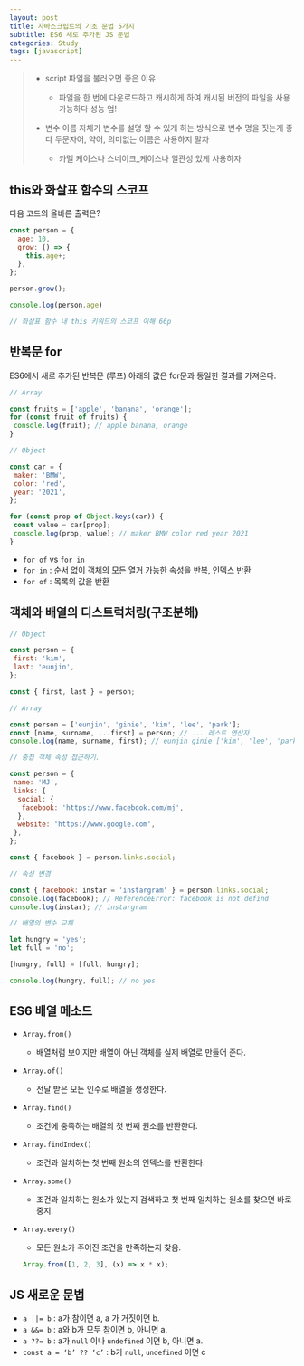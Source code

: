 ```yaml
---
layout: post
title: 자바스크립트의 기초 문법 5가지
subtitle: ES6 새로 추가된 JS 문법
categories: Study
tags: [javascript]
---
```


> - script 파일을 불러오면 좋은 이유
>   - 파일을 한 번에 다운로드하고 캐시하게 하여 캐시된 버전의 파일을 사용 가능하다 성능 업!
>
> - 변수 이름 자체가 변수를 설명 할 수 있게 하는 방식으로 변수 명을 짓는게 좋다 두문자어, 약어, 의미없는 이름은 사용하지 말자
>   - 카멜 케이스나 스네이크_케이스나 일관성 있게 사용하자

## this와 화살표 함수의 스코프

다음 코드의 올바른 출력은?

```javascript
const person = {
  age: 10,
  grow: () => {
    this.age+;
  },
};

person.grow();

console.log(person.age)

// 화살표 함수 내 this 키워드의 스코프 이해 66p
```

## 반복문 for

ES6에서 새로 추가된 반복문 (루프) 아래의 값은 for문과 동일한 결과를 가져온다.

```jsx
// Array

const fruits = ['apple', 'banana', 'orange'];
for (const fruit of fruits) {
 console.log(fruit); // apple banana, orange
}

// Object

const car = {
 maker: 'BMW',
 color: 'red',
 year: '2021',
};

for (const prop of Object.keys(car)) {
 const value = car[prop];
 console.log(prop, value); // maker BMW color red year 2021
}
```

- `for of` vs `for in`
- `for in` : 순서 없이 객체의 모든 열거 가능한 속성을 반복, 인덱스 반환
- `for of` : 목록의 값을 반환

## 객체와 배열의 디스트럭처링(구조분해)

```jsx
// Object

const person = {
 first: 'kim',
 last: 'eunjin',
};

const { first, last } = person;

// Array

const person = ['eunjin', 'ginie', 'kim', 'lee', 'park'];
const [name, surname, ...first] = person; // ... 레스트 연산자
console.log(name, surname, first); // eunjin ginie ['kim', 'lee', 'park']

// 중첩 객체 속성 접근하기.

const person = {
 name: 'MJ',
 links: {
  social: {
   facebook: 'https://www.facebook.com/mj',
  },
  website: 'https://www.google.com',
 },
};

const { facebook } = person.links.social;

// 속성 변경

const { facebook: instar = 'instargram' } = person.links.social;
console.log(facebook); // ReferenceError: facebook is not defind
console.log(instar); // instargram

// 배열의 변수 교체

let hungry = 'yes';
let full = 'no';

[hungry, full] = [full, hungry];

console.log(hungry, full); // no yes
```

## ES6 배열 메소드

- `Array.from()`
  - 배열처럼 보이지만 배열이 아닌 객체를 실제 배열로 만들어 준다.
- `Array.of()`
  - 전달 받은 모든 인수로 배열을 생성한다.
- `Array.find()`
  - 조건에 충족하는 배열의 첫 번째 원소를 반환한다.
- `Array.findIndex()`
  - 조건과 일치하는 첫 번째 원소의 인덱스를 반환한다.
- `Array.some()`
  - 조건과 일치하는 원소가 있는지 검색하고 첫 번째 일치하는 원소를 찾으면 바로 중지.
- `Array.every()`
  - 모든 원소가 주어진 조건을 만족하는지 찾음.

  ```jsx
  Array.from([1, 2, 3], (x) => x * x);
  ```

## JS 새로운 문법

- `a ||= b` : a가 참이면 a, a 가 거짓이면 b.
- `a &&= b` : a와 b가 모두 참이면 b, 아니면 a.
- `a ??= b` : a가 `null` 이나 `undefined` 이면 b, 아니면 a.
- `const a = ‘b’ ?? ‘c’` : b가 `null`, `undefined` 이면 c
